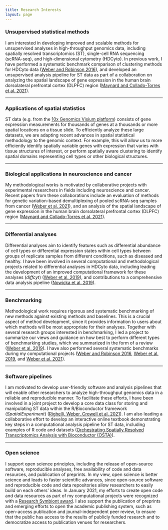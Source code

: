```yaml
---
title: Research Interests
layout: page
---
```



### Unsupervised statistical methods

I am interested in developing improved and scalable methods for unsupervised analyses in high-throughput genomics data, including spatially resolved transcriptomics (ST), single-cell RNA sequencing (scRNA-seq), and high-dimensional cytometry (HDCyto). In previous work, I have performed a systematic benchmark comparison of clustering methods for HDCyto data ([Weber and Robinson 2016](https://onlinelibrary.wiley.com/doi/full/10.1002/cyto.a.23030)), and developed an unsupervised analysis pipeline for ST data as part of a collaboration on analyzing the spatial landscape of gene expression in the human brain dorsolateral prefrontal cortex (DLPFC) region ([Maynard and Collado-Torres et al. 2021](https://www.nature.com/articles/s41593-020-00787-0)).


---


### Applications of spatial statistics

ST data (e.g. from the [10x Genomics Visium platform](https://www.10xgenomics.com/products/spatial-gene-expression)) consists of gene expression measurements for thousands of genes at a thousands or more spatial locations on a tissue slide. To efficiently analyze these large datasets, we are adapting recent advances in spatial statistical methodology to the genomic context. For example, this will allow us to more efficiently identify spatially variable genes with expression that varies with tissue structures of interest, or perform spatially aware clustering to identify spatial domains representing cell types or other biological structures.


---


### Biological applications in neuroscience and cancer

My methodological works is motivated by collaborative projects with experimental researchers in fields including neuroscience and cancer. Recent papers from these collaborations include an evaluation of methods for genetic variation-based demultiplexing of pooled scRNA-seq samples from cancer ([Weber et al. 2021](https://www.biorxiv.org/content/10.1101/2020.11.06.371963v3)), and an analysis of the spatial landscape of gene expression in the human brain dorsolateral prefrontal cortex (DLPFC) region ([Maynard and Collado-Torres et al. 2021](https://www.nature.com/articles/s41593-020-00787-0)).


---


### Differential analyses

Differential analyses aim to identify features such as differential abundance of cell types or differential expression states within cell types between groups of replicate samples from different conditions, such as diseased and healthy. I have been involved in several computational and methodological projects related to differential analyses in HDCyto data, including leading the development of an improved computational framework for these analyses (*diffcyt*) ([Weber et al. 2019](https://www.nature.com/articles/s42003-019-0415-5)), and contributions to a comprehensive data analysis pipeline ([Nowicka et al. 2019](https://f1000research.com/articles/6-748)).


---


### Benchmarking

Methodological work requires rigorous and systematic benchmarking of new methods against existing methods and baselines. This is a crucial aspect of method development, since it provides information to users about which methods will be most appropriate for their analyses. Together with several research groups interested in benchmarking, I led a project to summarize our views and guidance on how best to perform different types of benchmarking studies, which we summarized in the form of a review ([Weber et al. 2019](https://genomebiology.biomedcentral.com/articles/10.1186/s13059-019-1738-8)). I have also performed several systematic benchmarks during my computational projects ([Weber and Robinson 2016](https://onlinelibrary.wiley.com/doi/full/10.1002/cyto.a.23030), [Weber et al. 2019](https://www.nature.com/articles/s42003-019-0415-5), and [Weber et al. 2021](https://www.biorxiv.org/content/10.1101/2020.11.06.371963v3)).


---


### Software pipelines

I am motivated to develop user-friendly software and analysis pipelines that will enable other researchers to analyze high-throughput genomics data in a reliable and reproducible manner. To facilitate these efforts, I have been involved in a joint project to develop a core data class for storing and manipulating ST data within the R/Bioconductor framework (*SpatialExperiment*) ([Righelli, Weber, Crowell et al. 2021](https://www.biorxiv.org/content/10.1101/2021.01.27.428431v3)). I am also leading a collaborative effort to develop an interactive online textbook demonstrating key steps in a computational analysis pipeline for ST data, including examples of R code and datasets ([Orchestrating Spatially Resolved Transcriptomics Analysis with Bioconductor (OSTA)](https://lmweber.org/OSTA-book/)).


---


### Open science


I support open science principles, including the release of open-source software, reproducible analyses, free availability of code and data resources, and publication of preprints. In my view, open science is better science and leads to faster scientific advances, since open-source software and reproducible code and data repositories allow researchers to easily build on each others' ideas. In January 2021, my efforts to create open code and data resources as part of my computational projects were recognized with a [Research Symbiont award](https://researchsymbionts.org/). I also support the publication of preprints and emerging efforts to open the academic publishing system, such as open-access publication and journal-independent peer review, to ensure that the public has access to the results of publicly funded research and to democratize access to publication venues for researchers.

